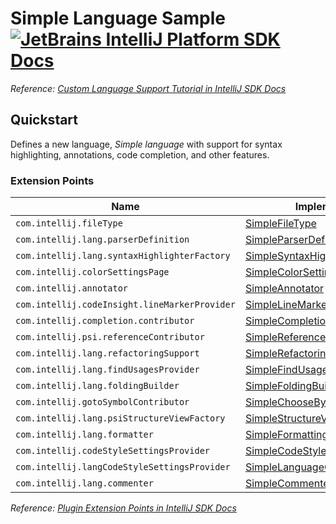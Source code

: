 # Simple Language Sample [![JetBrains IntelliJ Platform SDK Docs](https://jb.gg/badges/docs.svg)][docs]
*Reference: [Custom Language Support Tutorial in IntelliJ SDK Docs][docs:custom_language_support_tutorial]*

## Quickstart

Defines a new language, _Simple language_ with support for syntax highlighting, annotations, code completion, and other
features.

### Extension Points

| Name                                          | Implementation Class                                                                    | Interface                                                                  |
| --------------------------------------------- | --------------------------------------------------------------------------------------- | -------------------------------------------------------------------------- |
| `com.intellij.fileType`                       | [SimpleFileType][file:SimpleFileType]                                                   | [LanguageFileType][sdk:LanguageFileType]                                   |
| `com.intellij.lang.parserDefinition`          | [SimpleParserDefinition][file:SimpleParserDefinition]                                   | [ParserDefinition][sdk:ParserDefinition]                                   |
| `com.intellij.lang.syntaxHighlighterFactory`  | [SimpleSyntaxHighlighterFactory][file:SimpleSyntaxHighlighterFactory]                   | [SyntaxHighlighterFactory][sdk:SyntaxHighlighterFactory]                   |
| `com.intellij.colorSettingsPage`              | [SimpleColorSettingsPage][file:SimpleColorSettingsPage]                                 | [ColorSettingsPage][sdk:ColorSettingsPage]                                 |
| `com.intellij.annotator`                      | [SimpleAnnotator][file:SimpleAnnotator]                                                 | [Annotator][sdk:Annotator]                                                 |
| `com.intellij.codeInsight.lineMarkerProvider` | [SimpleLineMarkerProvider][file:SimpleLineMarkerProvider]                               | [RelatedItemLineMarkerProvider][sdk:RelatedItemLineMarkerProvider]         |
| `com.intellij.completion.contributor`         | [SimpleCompletionContributor][file:SimpleCompletionContributor]                         | [CompletionContributor][sdk:CompletionContributor]                         |
| `com.intellij.psi.referenceContributor`       | [SimpleReferenceContributor][file:SimpleReferenceContributor]                           | [PsiReferenceContributor][sdk:PsiReferenceContributor]                     |
| `com.intellij.lang.refactoringSupport`        | [SimpleRefactoringSupportProvider][file:SimpleRefactoringSupportProvider]               | [RefactoringSupportProvider][sdk:RefactoringSupportProvider]               |
| `com.intellij.lang.findUsagesProvider`        | [SimpleFindUsagesProvider][file:SimpleFindUsagesProvider]                               | [FindUsagesProvider][sdk:FindUsagesProvider]                               |
| `com.intellij.lang.foldingBuilder`            | [SimpleFoldingBuilder][file:SimpleFoldingBuilder]                                       | [FoldingBuilderEx][sdk:FoldingBuilderEx]                                   |
| `com.intellij.gotoSymbolContributor`          | [SimpleChooseByNameContributor][file:SimpleChooseByNameContributor]                     | [ChooseByNameContributor][sdk:ChooseByNameContributor]                     |
| `com.intellij.lang.psiStructureViewFactory`   | [SimpleStructureViewFactory][file:SimpleStructureViewFactory]                           | [PsiStructureViewFactory][sdk:PsiStructureViewFactory]                     |
| `com.intellij.lang.formatter`                 | [SimpleFormattingModelBuilder][file:SimpleFormattingModelBuilder]                       | [FormattingModelBuilder][sdk:FormattingModelBuilder]                       |
| `com.intellij.codeStyleSettingsProvider`      | [SimpleCodeStyleSettingsProvider][file:SimpleCodeStyleSettingsProvider]                 | [CodeStyleSettingsProvider][sdk:CodeStyleSettingsProvider]                 |
| `com.intellij.langCodeStyleSettingsProvider`  | [SimpleLanguageCodeStyleSettingsProvider][file:SimpleLanguageCodeStyleSettingsProvider] | [LanguageCodeStyleSettingsProvider][sdk:LanguageCodeStyleSettingsProvider] |
| `com.intellij.lang.commenter`                 | [SimpleCommenter][file:SimpleCommenter]                                                 | [Commenter][sdk:Commenter]                                                 |

*Reference: [Plugin Extension Points in IntelliJ SDK Docs][docs:ep]*


[docs]: https://www.jetbrains.org/intellij/sdk/docs
[docs:custom_language_support_tutorial]: https://jetbrains.org/intellij/sdk/docs/tutorials/custom_language_support_tutorial.html
[docs:ep]: https://www.jetbrains.org/intellij/sdk/docs/basics/plugin_structure/plugin_extensions.html

[file:SimpleFileType]: ./src/main/java/org/intellij/sdk/language/SimpleFileType.java
[file:SimpleParserDefinition]: ./src/main/java/org/intellij/sdk/language/SimpleParserDefinition.java
[file:SimpleSyntaxHighlighterFactory]: ./src/main/java/org/intellij/sdk/language/SimpleSyntaxHighlighterFactory.java
[file:SimpleColorSettingsPage]: ./src/main/java/org/intellij/sdk/language/SimpleColorSettingsPage.java
[file:SimpleAnnotator]: ./src/main/java/org/intellij/sdk/language/SimpleAnnotator.java
[file:SimpleLineMarkerProvider]: ./src/main/java/org/intellij/sdk/language/SimpleLineMarkerProvider.java
[file:SimpleCompletionContributor]: ./src/main/java/org/intellij/sdk/language/SimpleCompletionContributor.java
[file:SimpleReferenceContributor]: ./src/main/java/org/intellij/sdk/language/SimpleReferenceContributor.java
[file:SimpleRefactoringSupportProvider]: ./src/main/java/org/intellij/sdk/language/SimpleRefactoringSupportProvider.java
[file:SimpleFindUsagesProvider]: ./src/main/java/org/intellij/sdk/language/SimpleFindUsagesProvider.java
[file:SimpleFoldingBuilder]: ./src/main/java/org/intellij/sdk/language/SimpleFoldingBuilder.java
[file:SimpleChooseByNameContributor]: ./src/main/java/org/intellij/sdk/language/SimpleChooseByNameContributor.java
[file:SimpleStructureViewFactory]: ./src/main/java/org/intellij/sdk/language/SimpleStructureViewFactory.java
[file:SimpleFormattingModelBuilder]: ./src/main/java/org/intellij/sdk/language/SimpleFormattingModelBuilder.java
[file:SimpleCodeStyleSettingsProvider]: ./src/main/java/org/intellij/sdk/language/SimpleCodeStyleSettingsProvider.java
[file:SimpleLanguageCodeStyleSettingsProvider]: ./src/main/java/org/intellij/sdk/language/SimpleLanguageCodeStyleSettingsProvider.java
[file:SimpleCommenter]: ./src/main/java/org/intellij/sdk/language/SimpleCommenter.java

[sdk:LanguageFileType]: upsource:///platform/core-api/src/com/intellij/openapi/fileTypes/LanguageFileType.java
[sdk:ParserDefinition]: upsource:///platform/core-api/src/com/intellij/lang/ParserDefinition.java
[sdk:SyntaxHighlighterFactory]: upsource:///platform/editor-ui-api/src/com/intellij/openapi/fileTypes/SyntaxHighlighterFactory.java
[sdk:ColorSettingsPage]: upsource:///platform/platform-api/src/com/intellij/openapi/options/colors/ColorSettingsPage.java
[sdk:Annotator]: upsource:///platform/analysis-api/src/com/intellij/lang/annotation/Annotator.java
[sdk:RelatedItemLineMarkerProvider]: upsource:///platform/lang-api/src/com/intellij/codeInsight/daemon/RelatedItemLineMarkerProvider.java
[sdk:CompletionContributor]: upsource:///platform/analysis-api/src/com/intellij/codeInsight/completion/CompletionContributor.java
[sdk:PsiReferenceContributor]: upsource:///platform/core-api/src/com/intellij/psi/PsiReferenceContributor.java
[sdk:RefactoringSupportProvider]: upsource:///platform/lang-api/src/com/intellij/lang/refactoring/RefactoringSupportProvider.java
[sdk:FindUsagesProvider]: upsource:///platform/indexing-api/src/com/intellij/lang/findUsages/FindUsagesProvider.java
[sdk:FoldingBuilderEx]: upsource:///platform/core-api/src/com/intellij/lang/folding/FoldingBuilderEx.java
[sdk:ChooseByNameContributor]: upsource:///platform/lang-api/src/com/intellij/navigation/ChooseByNameContributor.java
[sdk:PsiStructureViewFactory]: upsource:///platform/editor-ui-api/src/com/intellij/lang/PsiStructureViewFactory.java
[sdk:FormattingModelBuilder]: upsource:///platform/lang-api/src/com/intellij/formatting/FormattingModelBuilder.java
[sdk:CodeStyleSettingsProvider]: upsource:///platform/lang-api/src/com/intellij/psi/codeStyle/CodeStyleSettingsProvider.java
[sdk:LanguageCodeStyleSettingsProvider]: upsource:///platform/lang-api/src/com/intellij/psi/codeStyle/LanguageCodeStyleSettingsProvider.java
[sdk:Commenter]: upsource:///platform/core-api/src/com/intellij/lang/Commenter.java
